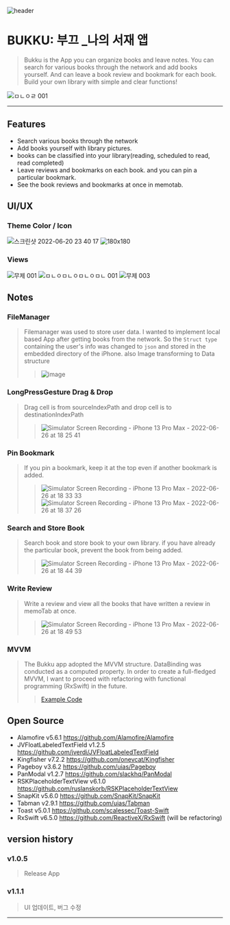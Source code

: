 ![header](https://capsule-render.vercel.app/api?type=soft&color=062C30&height=300&section=header&text=Bukku:%20부끄&fontSize=90&fontColor=FFFFFF)
# BUKKU: 부끄 _나의 서재 앱

> Bukku is the App you can organize books and leave notes. 
> You can search for various books through the network and add books yourself. 
> And can leave a book review and bookmark for each book. Build your own library with simple and clear functions!


![ㅁㄴㅇㄹ 001](https://user-images.githubusercontent.com/97531269/176418668-e6cf9ba5-c615-463e-b6a3-561670982e10.jpeg)

---
## Features

- Search various books through the network
- Add books yourself with library pictures.
- books can be classified into your library(reading, scheduled to read, read completed)
- Leave reviews and bookmarks on each book. and you can pin a particular bookmark.
- See the book reviews and bookmarks at once in memotab.

## UI/UX
### Theme Color / Icon
![스크린샷 2022-06-20 23 40 17](https://user-images.githubusercontent.com/97531269/175806008-5065c54e-dc84-42f7-b797-afe77b5d18ca.png) 
 ![180x180](https://user-images.githubusercontent.com/97531269/175806479-6a4c59ff-f524-4cc6-8ddd-523c8e8156a3.png)
### Views
![무제 001](https://user-images.githubusercontent.com/97531269/176008267-86805b48-1d5d-464f-8298-0b966f628691.jpeg)
![ㅁㄴㅇㅁㄴㅇㅁㄴㅇㅁㄴ 001](https://user-images.githubusercontent.com/97531269/176221887-a9f78d7a-78f6-43eb-bc85-89e378ed083a.jpeg)
![무제 003](https://user-images.githubusercontent.com/97531269/176008288-03b8261c-5275-461d-b2ec-dad8126d0822.jpeg)

## Notes

### FileManager

> Filemanager was used to store user data. I wanted to implement local based App after getting books from the network. So the ```Struct type``` containing the user's info was changed to ```json``` and stored in the embedded directory of the iPhone. also Image transforming to Data structure
>> ![image](https://user-images.githubusercontent.com/97531269/175807758-86bd555a-3f78-47d8-8d23-908193ba8922.png)

### LongPressGesture Drag & Drop 
> Drag cell is from sourceIndexPath and drop cell is to destinationIndexPath
>>![Simulator Screen Recording - iPhone 13 Pro Max - 2022-06-26 at 18 25 41](https://user-images.githubusercontent.com/97531269/175807875-2bf24f9e-fa79-42f0-9855-446b418ae41b.gif)

### Pin Bookmark
> If you pin a bookmark, keep it at the top even if another bookmark is added.
>>![Simulator Screen Recording - iPhone 13 Pro Max - 2022-06-26 at 18 33 33](https://user-images.githubusercontent.com/97531269/175808190-5fdd9936-6067-4823-a148-0bb40c06e54f.gif)
>>![Simulator Screen Recording - iPhone 13 Pro Max - 2022-06-26 at 18 37 26](https://user-images.githubusercontent.com/97531269/175808302-5e363c5e-95ec-4ec4-9068-bc9ebebd8874.gif)

### Search and Store Book
> Search book and store book to your own library. if you have already the particular book, prevent the book from being added. 
>>![Simulator Screen Recording - iPhone 13 Pro Max - 2022-06-26 at 18 44 39](https://user-images.githubusercontent.com/97531269/175808622-2a94add2-d7d8-4a0b-a674-09d9d44a8118.gif)

### Write Review 
> Write a review and view all the books that have written a review in memoTab at once.
>>![Simulator Screen Recording - iPhone 13 Pro Max - 2022-06-26 at 18 49 53](https://user-images.githubusercontent.com/97531269/175808747-aa7fb3e0-ddd3-48fc-a70c-e966cc9549bd.gif)

### MVVM 
> The Bukku app adopted the MVVM structure. DataBinding was conducted as a computed property. In order to create a full-fledged MVVM, I want to proceed with refactoring with functional programming (RxSwift) in the future. 
>> [Example Code](https://github.com/eung7/Bukku/blob/master/Bukku/ViewModels/SearchTab/BookDetailViewModel.swift)

## Open Source

- Alamofire v5.6.1 https://github.com/Alamofire/Alamofire
- JVFloatLabeledTextField v1.2.5 https://github.com/jverdi/JVFloatLabeledTextField
- Kingfisher v7.2.2 https://github.com/onevcat/Kingfisher
- Pageboy v3.6.2 https://github.com/uias/Pageboy
- PanModal v1.2.7 https://github.com/slackhq/PanModal
- RSKPlaceholderTextView v6.1.0 https://github.com/ruslanskorb/RSKPlaceholderTextView
- SnapKit v5.6.0 https://github.com/SnapKit/SnapKit
- Tabman v2.9.1 https://github.com/uias/Tabman
- Toast v5.0.1 https://github.com/scalessec/Toast-Swift
- RxSwift v6.5.0 https://github.com/ReactiveX/RxSwift (will be refactoring)

## version history

### v1.0.5
> Release App 
### v1.1.1
> UI 업데이트, 버그 수정

---

